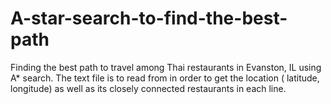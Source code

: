 # A-star-search-to-find-the-best-path
Finding the best path to travel among Thai restaurants in Evanston, IL using A* search. The text file is to read from in order to get the location ( latitude, longitude) as well as  its closely connected restaurants in each line.
